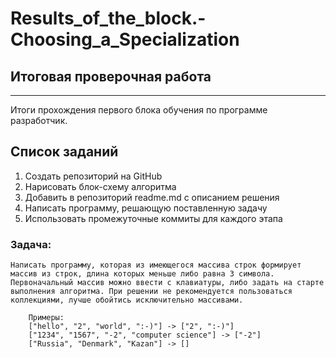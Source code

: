 # Results_of_the_block.-Choosing_a_Specialization
## **Итоговая проверочная работа**
___
Итоги прохождения первого блока обучения по программе разработчик.

## Список заданий
1. Создать репозиторий на GitHub
2. Нарисовать блок-схему алгоритма
3. Добавить в репозиторий readme.md с описанием решения
4. Написать программу, решающую поставленную задачу
5. Использовать промежуточные коммиты для каждого этапа

### Задача:

    Написать программу, которая из имеющегося массива строк формирует массив из строк, длина которых меньше либо равна 3 символа. 
    Первоначальный массив можно ввести с клавиатуры, либо задать на старте выполнения алгоритма. При решении не рекомендуется пользоваться коллекциями, лучше обойтись исключительно массивами.

        Примеры:
        ["hello", "2", "world", ":-)"] -> ["2", ":-)"]
        ["1234", "1567", "-2", "computer science"] -> ["-2"]
        ["Russia", "Denmark", "Kazan"] -> []
